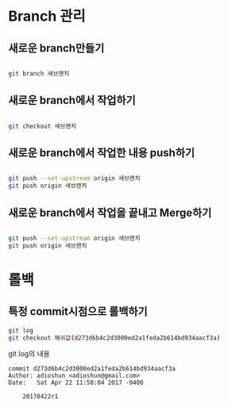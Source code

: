 # Branch 관리
## 새로운 branch만들기 

```bash

git branch 새브랜치

```

## 새로운 branch에서 작업하기

```bash

git checkout 새브랜치

```

## 새로운 branch에서 작업한 내용 push하기 

```bash

git push --set-upstream origin 새브랜치
git push origin 새브랜치

```

## 새로운 branch에서 작업을 끝내고 Merge하기
```bash

git push --set-upstream origin 새브랜치
git push origin 새브랜치

```


# 롤백
## 특정 commit시점으로 롤백하기 

```bash
git log
git checkout 해쉬값(d273d6b4c2d3000ed2a1feda2b614bd934aacf3a)

```
git log의 내용 
```
commit d273d6b4c2d3000ed2a1feda2b614bd934aacf3a
Author: adioshun <adioshun@gmail.com>
Date:   Sat Apr 22 11:58:04 2017 -0400

    20170422r1
```



